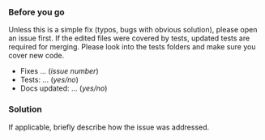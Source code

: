 ### Before you go
Unless this is a simple fix (typos, bugs with obvious solution), please open an issue first.
If the edited files were covered by tests, updated tests are required for merging. Please look into the tests folders and make sure you cover new code.

- Fixes ... (*issue number*)
- Tests: ... (*yes/no*)
- Docs updated: ... (*yes/no*)

### Solution
If applicable, briefly describe how the issue was addressed.
